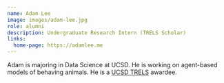 ```yaml
---
name: Adam Lee
image: images/adam-lee.jpg
role: alumni
description: Undergraduate Research Intern (TRELS Scholar)
links:
  home-page: https://adamlee.me
---
```


Adam is majoring in Data Science at UCSD. He is working on agent-based models of behaving animals. He is a [UCSD TRELS](https://ugresearch.ucsd.edu/research-programs/trels/index.html) awardee.

